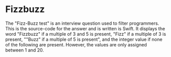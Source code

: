 # Fizzbuzz
The "Fizz-Buzz test" is an interview question used to filter programmers. This is the source-code for the answer and is written is Swift. It displays the word "Fizzbuzz" if a multiple of 3 and 5 is present, "Fizz" if a multiple of 3 is present, ""Buzz" if a multiple of 5 is present", and the integer value if none of the following are present. However, the values are only assigned between 1 and 20.
